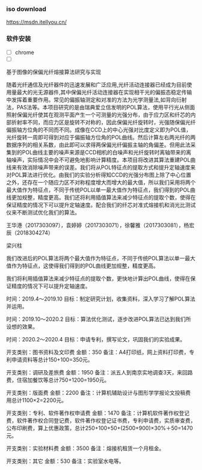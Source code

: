 ### iso download

<https://msdn.itellyou.cn/>



### 软件安装

- [ ]  chrome
- [ ]  

基于图像的保偏光纤熔接算法研究与实现



​       随着光纤通信及光纤器件的迅速发展和广泛应用,光纤活动连接器已经成为目前使用量最大的光无源器件,其中保偏光纤活动连接器在实现相干光的偏振态稳定传输中发挥着重要作用。常见的偏振轴测定和对准的方法为光学测量法,如背向衍射法，PAS法等。
​      本项目研究的是由瑞典爱立信发明的POL算法，使用平行光从侧面照射保偏光纤使其在观测平面产生一个可测量的光强分布，由于应力区和纤芯的内部折射率不同，而应力区是旋转不对称的，因此保偏光纤旋转时，光强随保偏光纤偏振轴方位角的不同而不同。成像在CCD上的中心光强对比度定义即为POL值，光纤旋转一周即可得到对应于偏振轴方位角的POL曲线。然后计算左右两光纤的两数据序列的相关系数，由此即可以求得两保偏光纤偏振主轴的角偏差。
​      但用此法采集到的POL曲线主要的噪声来源是CCD相机的白噪声和光纤旋转时离轴带来的离轴噪声，实际情况中会不可避免地影响计算精度。本项目将改进其算法重建POL曲线来有效消除噪声带来的误差。我们将从POL特征点的提取方式和提升定轴速度来对POL算法进行优化。由我们的实验分析得知CCD的光强分布图上除了中心位置之外，还存在一个随应力区不对称程度增大而增大的最大值，所以我们采用将两个最大值作为特征点，不同于传统POL以单一最大值作为特征点，我们得到的POL曲线更加规整，精度更高。我们还将利用插值算法来减少特征点的提取个数，使得在保证精度的情况下可以提升定轴速度。配合我们的纤芯对准式熔接机和消光比测试仪来不断测试优化我们的算法。



王华港（2017303097），袁婷婷（2017303071），徐馨雅（2017303081），杨宏辰（2018304274）



梁兴柱



我们改进后的POL算法将两个最大值作为特征点，不同于传统POL算法以单一最大值作为特征点，这使得我们得到的POL曲线更加规整，精度更高。



我们将利用插值算法来减少特征点的提取个数，更快地计算出POL曲线，使得在保证精度的情况下可以提升定轴速度。



时间：2019.4～2019.10
目标：制定研究计划，收集资料，深入学习了解POL算法并运用。



时间：2019.10～2020.2
目标：算法优化测试，逐步改进POL算法已达到我们所设想的效果。



时间：2020.2～2020.4
目标：申请专利，撰写论文，巩固我们的实验成果。



开支类别：图书资料及文印费
金额：350
备注：A4打印纸，网上资料打印费，专利申请资料等总计150+100=350元。

开支类别：调研及差旅费
金额：1950
备注：派五人到南京实地调查3天，来回路费，住宿加餐饮等总计750+1200=1950元。



开支类别：版面费
金额：2200
备注：计算机辅助设计与图形学学报论文投稿费用总计1100×2=2200元。

开支类别：专利、软件著作权申请费
金额：1470
备注：计算机软件著作权登记费，软件著作权合同登记费，软件著作权登记证书费，专利申请费，实质审查费，公布印刷费，算上优惠政策，总计250+100+50+(2500+900)×30%＋50=1470元。



开支类别：实验材料费
金额：3500
备注：熔接机租赁一个月租金。

开支类别：其它
金额：530
备注：实验室水电等。